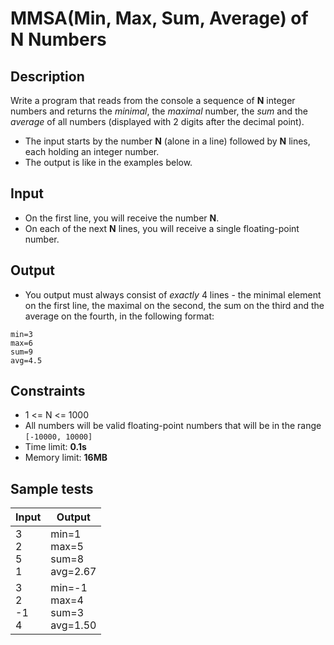 # MMSA(Min, Max, Sum, Average) of N Numbers

## Description
Write a program that reads from the console a sequence of **N** integer numbers and returns the *minimal*, the *maximal* number, the *sum* and the *average* of all numbers (displayed with 2 digits after the decimal point).
  - The input starts by the number **N** (alone in a line) followed by **N** lines, each holding an integer number.
  - The output is like in the examples below.

## Input
- On the first line, you will receive the number **N**.
- On each of the next **N** lines, you will receive a single floating-point number.

## Output
- You output must always consist of *exactly* 4 lines - the minimal element on the first line, the maximal on the second, the sum on the third and the average on the fourth, in the following format:
```
min=3
max=6
sum=9
avg=4.5
```

## Constraints
- 1 <= N <= 1000
- All numbers will be valid floating-point numbers that will be in the range `[-10000, 10000]`
- Time limit: **0.1s**
- Memory limit: **16MB**

## Sample tests

|     Input      |     Output   |
|----------------|--------------|
|3<br>2<br>5<br>1|min=1<br>max=5<br>sum=8<br>avg=2.67|
|3<br>2<br>-1<br>4|min=-1<br>max=4<br>sum=3<br>avg=1.50|